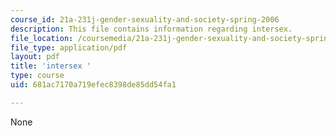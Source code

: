 ```yaml
---
course_id: 21a-231j-gender-sexuality-and-society-spring-2006
description: This file contains information regarding intersex.
file_location: /coursemedia/21a-231j-gender-sexuality-and-society-spring-2006/681ac7170a719efec8398de85dd54fa1_MIT21A_213JS06_intersex.pdf
file_type: application/pdf
layout: pdf
title: 'intersex '
type: course
uid: 681ac7170a719efec8398de85dd54fa1

---
```

None